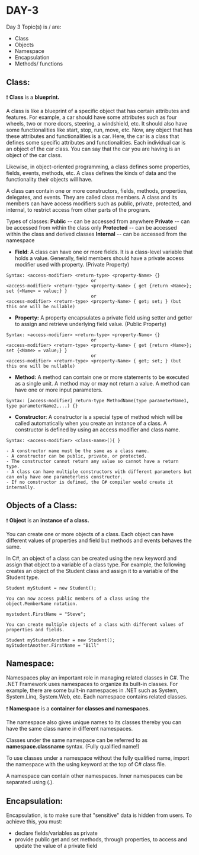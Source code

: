 # DAY-3

Day 3 Topic(s) is / are:

- Class
- Objects
- Namespace
- Encapsulation
- Methods/ functions

## Class:

❗ **Class** is a **blueprint.** 

A class is like a blueprint of a specific object that has certain attributes and features. For example, a car should have some attributes such as four wheels, two or more doors, steering, a windshield, etc. It should also have some functionalities like start, stop, run, move, etc. Now, any object that has these attributes and functionalities is a car. Here, the car is a class that defines some specific attributes and functionalities. Each individual car is an object of the car class. You can say that the car you are having is an object of the car class.

Likewise, in object-oriented programming, a class defines some properties, fields, events, methods, etc. A class defines the kinds of data and the functionality their objects will have.

A class can contain one or more constructors, fields, methods, properties, delegates, and events. They are called class members. A class and its members can have access modifiers such as public, private, protected, and internal, to restrict access from other parts of the program.

Types of classes:
**Public** -- can be accessed from anywhere
**Private** -- can be accessed from within the class only
**Protected** -- can be accessed within the class and derived classes
**Internal** -- can be accessed from the namespace

- **Field**: A class can have one or more fields. It is a class-level variable that holds a value. Generally, field members should have a private access modifier used with property. (Private Property)

```
Syntax: <access-modifier> <return-type> <property-Name> {} 
                                or
<access-modifier> <return-type> <property-Name> { get {return <Name>}; set {<Name> = value;} }
                                or
<access-modifier> <return-type> <property-Name> { get; set; } (but this one will be nullable)
```

- **Property:** A property encapsulates a private field using setter and getter to assign and retrieve underlying field value. (Public Property)
```
Syntax: <access-modifier> <return-type> <property-Name> {} 
                                or 
<access-modifier> <return-type> <property-Name> { get {return <Name>}; set {<Name> = value;} }
                                or 
<access-modifier> <return-type> <property-Name> { get; set; } (but this one will be nullable)

```

- **Method:** A method can contain one or more statements to be executed as a single unit. A method may or may not return a value. A method can have one or more input parameters.
```
Syntax: [access-modifier] return-type MethodName(type parameterName1, type parameterName2,...) {}
```
- **Constructor**: A constructor is a special type of method which will be called automatically when you create an instance of a class. A constructor is defined by using an access modifier and class name.
``` 
Syntax: <access-modifier> <class-name>(){ }

- A constructor name must be the same as a class name.
- A constructor can be public, private, or protected.
- The constructor cannot return any value so cannot have a return type.
- A class can have multiple constructors with different parameters but can only have one parameterless constructor.
- If no constructor is defined, the C# compiler would create it internally.
```
  
## Objects of a Class:

❗ **Object** is an **instance of a class.**

You can create one or more objects of a class. Each object can have different values of properties and field but methods and events behaves the same.

In C#, an object of a class can be created using the new keyword and assign that object to a variable of a class type. For example, the following creates an object of the Student class and assign it to a variable of the Student type.

```
Student myStudent = new Student();

You can now access public members of a class using the object.MemberName notation.

mystudent.FirstName = "Steve";

You can create multiple objects of a class with different values of properties and fields.

Student myStudentAnother = new Student();
myStudentAnother.FirstName = "Bill"

```

## Namespace:

Namespaces play an important role in managing related classes in C#. The .NET Framework uses namespaces to organize its built-in classes. For example, there are some built-in namespaces in .NET such as System, System.Linq, System.Web, etc. Each namespace contains related classes.

❗ **Namespace** is a **container for classes and namespaces.**

The namespace also gives unique names to its classes thereby you can have the same class name in different namespaces.

Classes under the same namespace can be referred to as **namespace.classname** syntax. (Fully qualified name!)

To use classes under a namespace without the fully qualified name, import the namespace with the using keyword at the top of C# class file.

A namespace can contain other namespaces. Inner namespaces can be separated using (.).

## Encapsulation:
Encapsulation, is to make sure that "sensitive" data is hidden from users. To achieve this, you must:
- declare fields/variables as private
- provide public get and set methods, through properties, to access and update the value of a private field